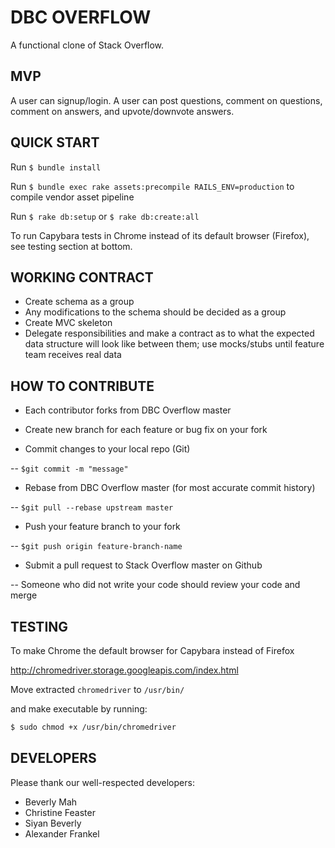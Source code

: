 # DBC OVERFLOW
A functional clone of Stack Overflow.

## MVP
A user can signup/login. A user can post questions, comment on questions, comment on answers, and upvote/downvote answers.

## QUICK START
Run `$ bundle install`

Run `$ bundle exec rake assets:precompile RAILS_ENV=production` to compile vendor asset pipeline

Run `$ rake db:setup` or `$ rake db:create:all`

To run Capybara tests in Chrome instead of its default browser (Firefox), see testing section at bottom.

## WORKING CONTRACT

- Create schema as a group
- Any modifications to the schema should be decided as a group
- Create MVC skeleton
- Delegate responsibilities and make a contract as to what the expected data structure will look like between them; use mocks/stubs until feature team receives real data

## HOW TO CONTRIBUTE

- Each contributor forks from DBC Overflow master

- Create new branch for each feature or bug fix on your fork

- Commit changes to your local repo (Git)

-- `$git commit -m "message" `

- Rebase from DBC Overflow master (for most accurate commit history)

-- `$git pull --rebase upstream master`

- Push your feature branch to your fork

-- `$git push origin feature-branch-name`

- Submit a pull request to Stack Overflow master on Github

-- Someone who did not write your code should review your code and merge


## TESTING

To make Chrome the default browser for Capybara instead of Firefox

http://chromedriver.storage.googleapis.com/index.html

Move extracted `chromedriver` to `/usr/bin/`

and make executable by running:

```bash
$ sudo chmod +x /usr/bin/chromedriver
```

## DEVELOPERS

Please thank our well-respected developers:
- Beverly Mah
- Christine Feaster
- Siyan Beverly
- Alexander Frankel

